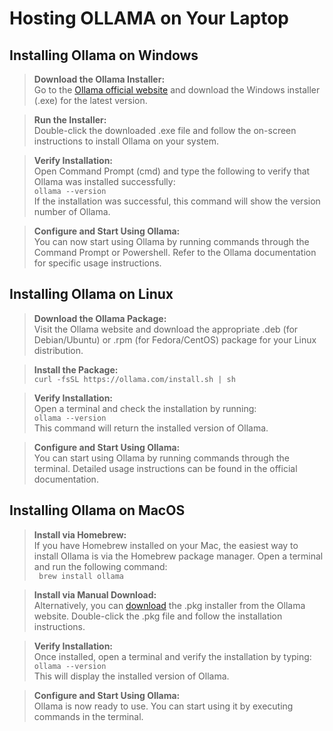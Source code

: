# Hosting OLLAMA on Your Laptop
## Installing Ollama on Windows
> **Download the Ollama Installer:**  
Go to the [Ollama official website](https://ollama.com/download/OllamaSetup.exe) and download the Windows installer (.exe) for the latest version.   

> **Run the Installer:**  
Double-click the downloaded .exe file and follow the on-screen instructions to install Ollama on your system.  

> **Verify Installation:**  
Open Command Prompt (cmd) and type the following to verify that Ollama was installed successfully:  
```ollama --version```  
If the installation was successful, this command will show the version number of Ollama.   

> **Configure and Start Using Ollama:**  
You can now start using Ollama by running commands through the Command Prompt or Powershell. Refer to the Ollama documentation for specific usage instructions.

## Installing Ollama on Linux
> **Download the Ollama Package:**    
Visit the Ollama website and download the appropriate .deb (for Debian/Ubuntu) or .rpm (for Fedora/CentOS) package for your Linux distribution.

> **Install the Package:**    
```curl -fsSL https://ollama.com/install.sh | sh```

> **Verify Installation:**   
Open a terminal and check the installation by running:   
``` ollama --version ```    
This command will return the installed version of Ollama.   

> **Configure and Start Using Ollama:**  
You can start using Ollama by running commands through the terminal. Detailed usage instructions can be found in the official documentation.

## Installing Ollama on MacOS
> **Install via Homebrew:**   
If you have Homebrew installed on your Mac, the easiest way to install Ollama is via the Homebrew package manager. Open a terminal and run the following command:   
``` brew install ollama```   

> **Install via Manual Download:**   
Alternatively, you can [download](https://ollama.com/download/Ollama-darwin.zip) the .pkg installer from the Ollama website.
Double-click the .pkg file and follow the installation instructions.

> **Verify Installation:**   
Once installed, open a terminal and verify the installation by typing:
``` ollama --version ```   
This will display the installed version of Ollama.   

> **Configure and Start Using Ollama:**   
Ollama is now ready to use. You can start using it by executing commands in the terminal.




